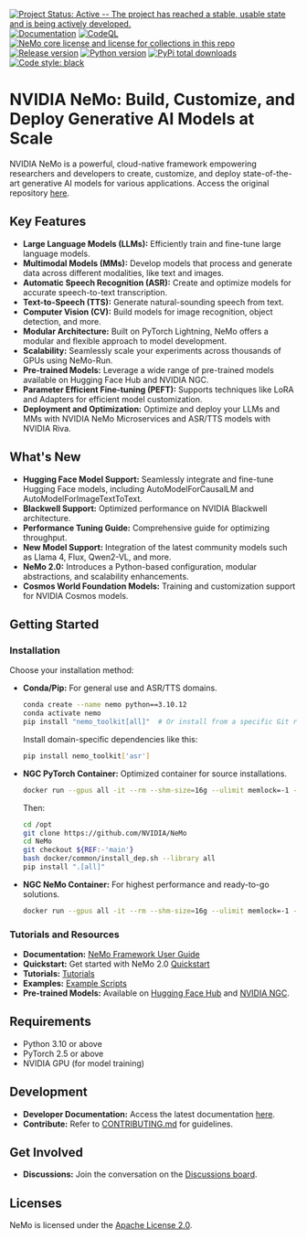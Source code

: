 [![Project Status: Active -- The project has reached a stable, usable state and is being actively developed.](http://www.repostatus.org/badges/latest/active.svg)](http://www.repostatus.org/#active)
[![Documentation](https://readthedocs.com/projects/nvidia-nemo/badge/?version=main)](https://docs.nvidia.com/deeplearning/nemo/user-guide/docs/en/main/)
[![CodeQL](https://github.com/nvidia/nemo/actions/workflows/codeql.yml/badge.svg?branch=main&event=push)](https://github.com/nvidia/nemo/actions/workflows/codeql.yml)
[![NeMo core license and license for collections in this repo](https://img.shields.io/badge/License-Apache%202.0-brightgreen.svg)](https://github.com/NVIDIA/NeMo/blob/master/LICENSE)
[![Release version](https://badge.fury.io/py/nemo-toolkit.svg)](https://badge.fury.io/py/nemo-toolkit)
[![Python version](https://img.shields.io/pypi/pyversions/nemo-toolkit.svg)](https://badge.fury.io/py/nemo-toolkit)
[![PyPi total downloads](https://static.pepy.tech/personalized-badge/nemo-toolkit?period=total&units=international_system&left_color=grey&right_color=brightgreen&left_text=downloads)](https://pepy.tech/project/nemo-toolkit)
[![Code style: black](https://img.shields.io/badge/code%20style-black-000000.svg)](https://github.com/psf/black)

# NVIDIA NeMo: Build, Customize, and Deploy Generative AI Models at Scale

NVIDIA NeMo is a powerful, cloud-native framework empowering researchers and developers to create, customize, and deploy state-of-the-art generative AI models for various applications.  Access the original repository [here](https://github.com/NVIDIA/NeMo).

## Key Features

*   **Large Language Models (LLMs):** Efficiently train and fine-tune large language models.
*   **Multimodal Models (MMs):** Develop models that process and generate data across different modalities, like text and images.
*   **Automatic Speech Recognition (ASR):** Create and optimize models for accurate speech-to-text transcription.
*   **Text-to-Speech (TTS):** Generate natural-sounding speech from text.
*   **Computer Vision (CV):** Build models for image recognition, object detection, and more.
*   **Modular Architecture:** Built on PyTorch Lightning, NeMo offers a modular and flexible approach to model development.
*   **Scalability:** Seamlessly scale your experiments across thousands of GPUs using NeMo-Run.
*   **Pre-trained Models:** Leverage a wide range of pre-trained models available on Hugging Face Hub and NVIDIA NGC.
*   **Parameter Efficient Fine-tuning (PEFT):** Supports techniques like LoRA and Adapters for efficient model customization.
*   **Deployment and Optimization:** Optimize and deploy your LLMs and MMs with NVIDIA NeMo Microservices and ASR/TTS models with NVIDIA Riva.

## What's New

*   **Hugging Face Model Support:** Seamlessly integrate and fine-tune Hugging Face models, including AutoModelForCausalLM and AutoModelForImageTextToText.
*   **Blackwell Support:** Optimized performance on NVIDIA Blackwell architecture.
*   **Performance Tuning Guide:** Comprehensive guide for optimizing throughput.
*   **New Model Support:** Integration of the latest community models such as Llama 4, Flux, Qwen2-VL, and more.
*   **NeMo 2.0:** Introduces a Python-based configuration, modular abstractions, and scalability enhancements.
*   **Cosmos World Foundation Models:** Training and customization support for NVIDIA Cosmos models.

## Getting Started

### Installation

Choose your installation method:

*   **Conda/Pip:** For general use and ASR/TTS domains.

    ```bash
    conda create --name nemo python==3.10.12
    conda activate nemo
    pip install "nemo_toolkit[all]"  # Or install from a specific Git reference
    ```

    Install domain-specific dependencies like this:
    ```bash
    pip install nemo_toolkit['asr']
    ```

*   **NGC PyTorch Container:** Optimized container for source installations.
    ```bash
    docker run --gpus all -it --rm --shm-size=16g --ulimit memlock=-1 --ulimit stack=67108864 nvcr.io/nvidia/pytorch:${NV_PYTORCH_TAG:-'nvcr.io/nvidia/pytorch:25.01-py3'}
    ```
    Then:
    ```bash
    cd /opt
    git clone https://github.com/NVIDIA/NeMo
    cd NeMo
    git checkout ${REF:-'main'}
    bash docker/common/install_dep.sh --library all
    pip install ".[all]"
    ```

*   **NGC NeMo Container:** For highest performance and ready-to-go solutions.
    ```bash
    docker run --gpus all -it --rm --shm-size=16g --ulimit memlock=-1 --ulimit stack=67108864 nvcr.io/nvidia/pytorch:${NV_PYTORCH_TAG:-'nvcr.io/nvidia/nemo:25.02'}
    ```

### Tutorials and Resources

*   **Documentation:** [NeMo Framework User Guide](https://docs.nvidia.com/deeplearning/nemo/user-guide/docs/en/main/)
*   **Quickstart:** Get started with NeMo 2.0 [Quickstart](https://docs.nvidia.com/nemo-framework/user-guide/latest/nemo-2.0/quickstart.html)
*   **Tutorials:**  [Tutorials](https://docs.nvidia.com/deeplearning/nemo/user-guide/docs/en/stable/starthere/tutorials.html)
*   **Examples:** [Example Scripts](https://github.com/NVIDIA/NeMo/tree/main/examples)
*   **Pre-trained Models:** Available on [Hugging Face Hub](https://huggingface.co/models?library=nemo&sort=downloads&search=nvidia) and [NVIDIA NGC](https://catalog.ngc.nvidia.com/models?query=nemo&orderBy=weightPopularDESC).

## Requirements

*   Python 3.10 or above
*   PyTorch 2.5 or above
*   NVIDIA GPU (for model training)

## Development

*   **Developer Documentation:** Access the latest documentation [here](https://docs.nvidia.com/deeplearning/nemo/user-guide/docs/en/main/).
*   **Contribute:**  Refer to [CONTRIBUTING.md](https://github.com/NVIDIA/NeMo/blob/stable/CONTRIBUTING.md) for guidelines.

## Get Involved

*   **Discussions:**  Join the conversation on the [Discussions board](https://github.com/NVIDIA/NeMo/discussions).

## Licenses

NeMo is licensed under the [Apache License 2.0](https://github.com/NVIDIA/NeMo?tab=Apache-2.0-1-ov-file).